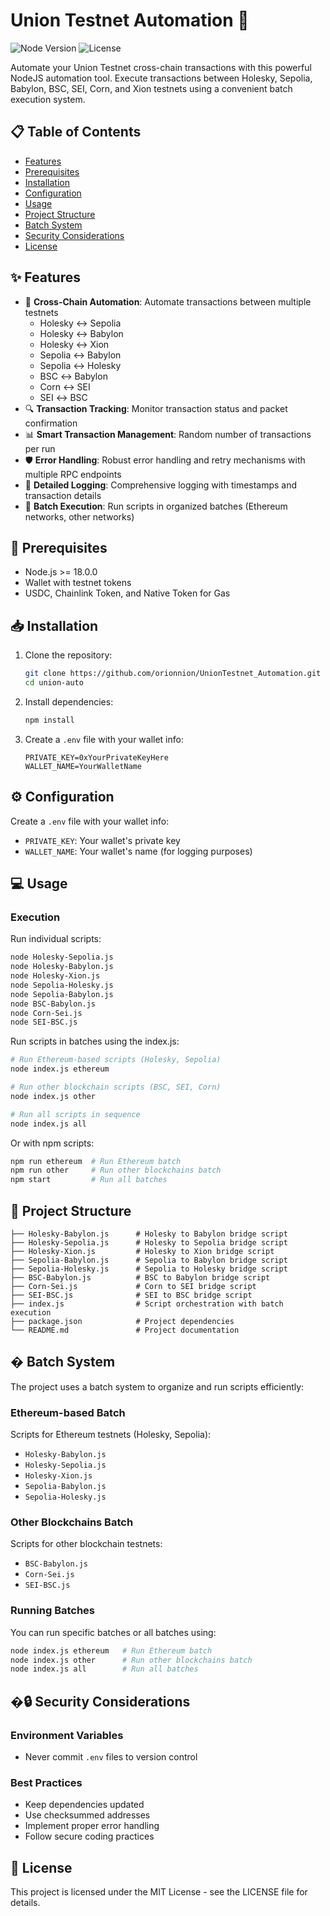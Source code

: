 # Union Testnet Automation 🔄
![Node Version](https://img.shields.io/badge/node-%3E%3D18.0.0-brightgreen?style=flat-square)
![License](https://img.shields.io/badge/license-MIT-blue?style=flat-square)

Automate your Union Testnet cross-chain transactions with this powerful NodeJS automation tool. Execute transactions between Holesky, Sepolia, Babylon, BSC, SEI, Corn, and Xion testnets using a convenient batch execution system.

## 📋 Table of Contents

- [Features](#features)
- [Prerequisites](#prerequisites)
- [Installation](#installation)
- [Configuration](#configuration)
- [Usage](#usage)
- [Project Structure](#project-structure)
- [Batch System](#-batch-system)
- [Security Considerations](#-security-considerations)
- [License](#-license)

## ✨ Features

- 🔄 **Cross-Chain Automation**: Automate transactions between multiple testnets
  - Holesky ↔️ Sepolia
  - Holesky ↔️ Babylon
  - Holesky ↔️ Xion
  - Sepolia ↔️ Babylon
  - Sepolia ↔️ Holesky
  - BSC ↔️ Babylon
  - Corn ↔️ SEI
  - SEI ↔️ BSC
- 🔍 **Transaction Tracking**: Monitor transaction status and packet confirmation
- 📊 **Smart Transaction Management**: Random number of transactions per run
- 🛡️ **Error Handling**: Robust error handling and retry mechanisms with multiple RPC endpoints
- 📝 **Detailed Logging**: Comprehensive logging with timestamps and transaction details
- 🔀 **Batch Execution**: Run scripts in organized batches (Ethereum networks, other networks)

## 🚀 Prerequisites

- Node.js >= 18.0.0
- Wallet with testnet tokens
- USDC, Chainlink Token, and Native Token for Gas

## 📥 Installation

1. Clone the repository:
   ```bash
   git clone https://github.com/orionnion/UnionTestnet_Automation.git
   cd union-auto
   ```

2. Install dependencies:
   ```bash
   npm install
   ```

3. Create a `.env` file with your wallet info:
   ```
   PRIVATE_KEY=0xYourPrivateKeyHere
   WALLET_NAME=YourWalletName
   ```

## ⚙️ Configuration

Create a `.env` file with your wallet info:

- `PRIVATE_KEY`: Your wallet's private key
- `WALLET_NAME`: Your wallet's name (for logging purposes)

## 💻 Usage

### Execution

Run individual scripts:

```bash
node Holesky-Sepolia.js
node Holesky-Babylon.js
node Holesky-Xion.js
node Sepolia-Holesky.js
node Sepolia-Babylon.js
node BSC-Babylon.js
node Corn-Sei.js
node SEI-BSC.js
```

Run scripts in batches using the index.js:

```bash
# Run Ethereum-based scripts (Holesky, Sepolia)
node index.js ethereum

# Run other blockchain scripts (BSC, SEI, Corn)
node index.js other

# Run all scripts in sequence
node index.js all
```

Or with npm scripts:

```bash
npm run ethereum  # Run Ethereum batch
npm run other     # Run other blockchains batch
npm start         # Run all batches
```

## 📁 Project Structure

```
├── Holesky-Babylon.js      # Holesky to Babylon bridge script
├── Holesky-Sepolia.js      # Holesky to Sepolia bridge script
├── Holesky-Xion.js         # Holesky to Xion bridge script
├── Sepolia-Babylon.js      # Sepolia to Babylon bridge script
├── Sepolia-Holesky.js      # Sepolia to Holesky bridge script
├── BSC-Babylon.js          # BSC to Babylon bridge script
├── Corn-Sei.js             # Corn to SEI bridge script
├── SEI-BSC.js              # SEI to BSC bridge script 
├── index.js                # Script orchestration with batch execution
├── package.json            # Project dependencies
└── README.md               # Project documentation
```


## � Batch System

The project uses a batch system to organize and run scripts efficiently:

### Ethereum-based Batch
Scripts for Ethereum testnets (Holesky, Sepolia):
- `Holesky-Babylon.js`
- `Holesky-Sepolia.js`
- `Holesky-Xion.js`
- `Sepolia-Babylon.js`
- `Sepolia-Holesky.js`

### Other Blockchains Batch
Scripts for other blockchain testnets:
- `BSC-Babylon.js`
- `Corn-Sei.js`
- `SEI-BSC.js`

### Running Batches
You can run specific batches or all batches using:
```bash
node index.js ethereum   # Run Ethereum batch
node index.js other      # Run other blockchains batch
node index.js all        # Run all batches
```

## �🔒 Security Considerations

### Environment Variables
- Never commit `.env` files to version control

### Best Practices
- Keep dependencies updated
- Use checksummed addresses
- Implement proper error handling
- Follow secure coding practices

## 📄 License

This project is licensed under the MIT License - see the LICENSE file for details.
